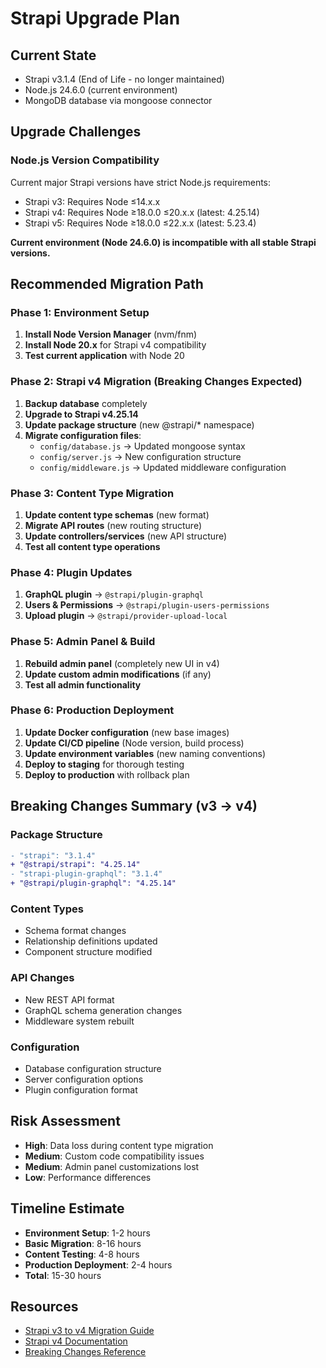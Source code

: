 # Strapi Upgrade Plan

## Current State
- Strapi v3.1.4 (End of Life - no longer maintained)
- Node.js 24.6.0 (current environment)
- MongoDB database via mongoose connector

## Upgrade Challenges

### Node.js Version Compatibility
Current major Strapi versions have strict Node.js requirements:
- Strapi v3: Requires Node ≤14.x.x
- Strapi v4: Requires Node ≥18.0.0 ≤20.x.x (latest: 4.25.14)
- Strapi v5: Requires Node ≥18.0.0 ≤22.x.x (latest: 5.23.4)

**Current environment (Node 24.6.0) is incompatible with all stable Strapi versions.**

## Recommended Migration Path

### Phase 1: Environment Setup
1. **Install Node Version Manager** (nvm/fnm)
2. **Install Node 20.x** for Strapi v4 compatibility
3. **Test current application** with Node 20

### Phase 2: Strapi v4 Migration (Breaking Changes Expected)
1. **Backup database** completely
2. **Upgrade to Strapi v4.25.14**
3. **Update package structure** (new @strapi/* namespace)
4. **Migrate configuration files**:
   - `config/database.js` → Updated mongoose syntax
   - `config/server.js` → New configuration structure
   - `config/middleware.js` → Updated middleware configuration

### Phase 3: Content Type Migration
1. **Update content type schemas** (new format)
2. **Migrate API routes** (new routing structure)
3. **Update controllers/services** (new API structure)
4. **Test all content type operations**

### Phase 4: Plugin Updates
1. **GraphQL plugin** → `@strapi/plugin-graphql`
2. **Users & Permissions** → `@strapi/plugin-users-permissions`
3. **Upload plugin** → `@strapi/provider-upload-local`

### Phase 5: Admin Panel & Build
1. **Rebuild admin panel** (completely new UI in v4)
2. **Update custom admin modifications** (if any)
3. **Test all admin functionality**

### Phase 6: Production Deployment
1. **Update Docker configuration** (new base images)
2. **Update CI/CD pipeline** (Node version, build process)
3. **Update environment variables** (new naming conventions)
4. **Deploy to staging** for thorough testing
5. **Deploy to production** with rollback plan

## Breaking Changes Summary (v3 → v4)

### Package Structure
```diff
- "strapi": "3.1.4"
+ "@strapi/strapi": "4.25.14"
- "strapi-plugin-graphql": "3.1.4"
+ "@strapi/plugin-graphql": "4.25.14"
```

### Content Types
- Schema format changes
- Relationship definitions updated
- Component structure modified

### API Changes
- New REST API format
- GraphQL schema generation changes
- Middleware system rebuilt

### Configuration
- Database configuration structure
- Server configuration options
- Plugin configuration format

## Risk Assessment
- **High**: Data loss during content type migration
- **Medium**: Custom code compatibility issues
- **Medium**: Admin panel customizations lost
- **Low**: Performance differences

## Timeline Estimate
- **Environment Setup**: 1-2 hours
- **Basic Migration**: 8-16 hours
- **Content Testing**: 4-8 hours
- **Production Deployment**: 2-4 hours
- **Total**: 15-30 hours

## Resources
- [Strapi v3 to v4 Migration Guide](https://docs.strapi.io/dev-docs/migration/v3-to-v4)
- [Strapi v4 Documentation](https://docs.strapi.io/dev-docs/intro)
- [Breaking Changes Reference](https://docs.strapi.io/dev-docs/migration/v3-to-v4/migration-guide-4.0.x-to-4.1.x)